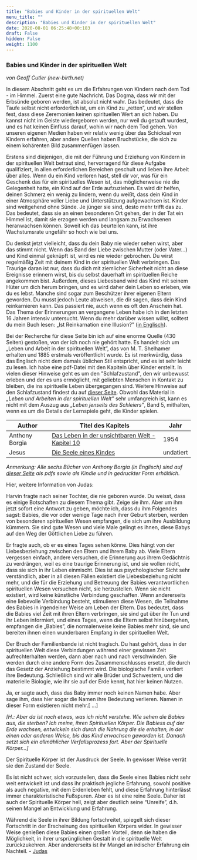 ```yaml
---
title: "Babies und Kinder in der spirituellen Welt"
menu_title: ""
description: "Babies und Kinder in der spirituellen Welt"
date: 2020-08-01 06:25:48+00:183
draft: False
hidden: False
weight: 1100
---
```

### Babies und Kinder in der spirituellen Welt

*von Geoff Cutler (new-birth.net)*

In diesem Abschnitt geht es um die Erfahrungen von Kindern nach dem Tod - im Himmel. Zuerst eine gute Nachricht. Das Dogma, dass wir mit der Erbsünde geboren werden, ist absolut nicht wahr. Das bedeutet, dass die Taufe selbst nicht erforderlich ist, um ein Kind zu „retten”, und wir stellen fest, dass diese Zeremonien keinen spirituellen Wert an sich haben. Du kannst nicht im Geiste wiedergeboren werden, nur weil du getauft wurdest, und es hat keinen Einfluss darauf, wohin wir nach dem Tod gehen. Von unseren eigenen Medien haben wir relativ wenig über das Schicksal von Kindern erfahren, aber andere Quellen haben Bruchstücke, die sich zu einem kohärenten Bild zusammenfügen lassen.

Erstens sind diejenigen, die mit der Führung und Erziehung von Kindern in der spirituellen Welt betraut sind, hervorragend für diese Aufgabe qualifiziert, in allen erforderlichen Bereichen geschult und lieben ihre Arbeit über alles. Wenn du ein Kind verloren hast, stell dir vor, was für ein Geschenk das für ein spirituelles Wesen ist, das möglicherweise nie die Gelegenheit hatte, ein Kind auf der Erde aufzuziehen. Es wird dir helfen, deinen Schmerz ein wenig zu lindern, wenn du weißt, dass dein Kind in einer Atmosphäre voller Liebe und Unterstützung aufgewachsen ist. Kinder sind weitgehend ohne Sünde. Je jünger sie sind, desto mehr trifft das zu. Das bedeutet, dass sie an einen besonderen Ort gehen, der in der Tat ein Himmel ist, damit sie erzogen werden und langsam zu Erwachsenen heranwachsen können. Soweit ich das beurteilen kann, ist ihre Wachstumsrate ungefähr so hoch wie bei uns.

Du denkst jetzt vielleicht, dass du dein Baby nie wieder sehen wirst, aber das stimmt nicht. Wenn das Band der Liebe zwischen Mutter (oder Vater...) und Kind einmal geknüpft ist, wird es nie wieder gebrochen. Du wirst regelmäßig Zeit mit deinem Kind in der spirituellen Welt verbringen. Das Traurige daran ist nur, dass du dich mit ziemlicher Sicherheit nicht an diese Ereignisse erinnern wirst, bis du selbst dauerhaft im spirituellen Reiche angekommen bist. Außerdem, dieses Liebesband wird das Kind mit seinem Hüter um dich herum bringen, und es wird daher dein Leben so erleben, wie du es lebst. Manche sind sogar zum Beschützer ihrer eigenen Eltern geworden. Du musst jedoch Leute abweisen, die dir sagen, dass dein Kind reinkarnieren kann. Das passiert nie, auch wenn es oft den Anschein hat. Das Thema der Erinnerungen an vergangene Leben habe ich in den letzten 16 Jahren intensiv untersucht. Wenn du mehr darüber wissen willst, solltest du mein Buch lesen: „Ist Reinkarnation eine Illusion?” ([in Englisch](https://new-birth.net/media/cms_page_media/220/Reincarnation_rev3_web.pdf)).

Bei der Recherche für diese Seite bin ich auf eine enorme Quelle (430 Seiten) gestoßen, von der ich noch nie gehört hatte. Es handelt sich um „Leben und Arbeit in der spirituellen Welt”, das von M. T. Shelhamer erhalten und 1885 erstmals veröffentlicht wurde. Es ist merkwürdig, dass das Englisch nicht dem damals üblichen Stil entspricht, und es ist sehr leicht zu lesen. Ich habe eine pdf-Datei mit den Kapiteln über Kinder erstellt. In vielen dieser Hinweise geht es um den "Schlafzustand", den wir unbewusst erleben und der es uns ermöglicht, mit geliebten Menschen in Kontakt zu bleiben, die ins spirituelle Leben übergegangen sind. Weitere Hinweise auf den Schlafzustand findest du auf [dieser Seite](/das-leben-nach-dem-tod/der-schlafzustand/). Obwohl das Material in *„Leben und Arbeiten in der spirituellen Welt”* sehr umfangreich ist, kann es nicht mit dem Auszug aus *„Leben jenseits des Schleiers”*, Band 5, mithalten, wenn es um die Details der Lernspiele geht, die Kinder spielen.

**Author** | **Titel des Kapitels** | **Jahr**  
---|---|---
Anthony Borgia | [Das Leben in der unsichtbaren Welt - Kapitel 10](/das-leben-nach-dem-tod/die-sphaere-der-kinder/) |  1954
Jesus | [Die Seele eines Kindes](/samuels-botschaften/weitere-samuels-botschaften/die-seele-eines-kindes-samuels-jesus-undatiert/) |  undatiert

*Anmerkung: Alle sechs Bücher von Anthony Borgia (in Englisch) sind auf [dieser Seite](https://new-birth.net/other-stuff/books-we-love/books-on-life-after-death/#borgia) als pdfs sowie als Kindle und in gedruckter Form erhältlich.*

Hier, weitere Information von Judas:

Harvin fragte nach seiner Tochter, die nie geboren wurde. Du weisst, dass es einige Botschaften zu diesem Thema gibt. Zeige sie ihm. Aber um ihm jetzt sofort eine Antwort zu geben, möchte ich, dass du ihm Folgendes sagst:  Babies, die vor oder wenige Tage nach ihrer Geburt sterben, werden von besonderen spirituellen Wesen empfangen, die sich um ihre Ausbildung kümmern. Sie sind gute Wesen und viele Male gelingt es ihnen, diese Babys auf den Weg der Göttlichen Liebe zu führen.

Er fragte auch, ob er es eines Tages sehen könne. Dies hängt von der Liebesbeziehung zwischen den Eltern und ihrem Baby ab. Viele Eltern vergessen einfach, andere versuchen, die Erinnerung aus ihrem Gedächtnis zu verdrängen, weil es eine traurige Erinnerung ist, und sie wollen nicht, dass sie sich in ihr Leben einmischt. Dies ist aus psychologischer Sicht sehr verständlich, aber in all diesen Fällen existiert die Liebesbeziehung nicht mehr, und die für die Erziehung und Betreuung der Babies verantwortlichen spirituellen Wesen versuchen nicht, sie herzustellen. Wenn sie nicht existiert, wird keine künstliche Verbindung geschaffen. Wenn andererseits eine liebevolle Verbindung besteht, stimulieren diese Wesen, die Teilnahme des Babies in irgendeiner Weise am Leben der Eltern. Das bedeutet, dass die Babies viel Zeit mit ihren Eltern verbringen, sie sind gut über ihr Tun und ihr Leben informiert, und eines Tages, wenn die Eltern selbst hinübergehen, empfangen die „Babies”, die normalerweise keine Babies mehr sind, sie und bereiten ihnen einen wunderbaren Empfang in der spirituellen Welt.

Der Bruch der Familienbande ist nicht tragisch. Du hast gehört, dass in der spirituellen Welt diese Verbindungen während einer gewissen Zeit aufrechterhalten werden, dann aber nach und nach verschwinden. Sie werden durch eine andere Form des Zusammenschlusses ersetzt, die durch das Gesetz der Anziehung bestimmt wird. Die biologische Familie verliert ihre Bedeutung. Schließlich sind wir alle Brüder und Schwestern, und die materielle Biologie, wie ihr sie auf der Erde kennt, hat hier keinen Nutzen.

Ja, er sagte auch, dass das Baby immer noch keinen Namen habe. Aber sage ihm, dass hier sogar die Namen ihre Bedeutung verlieren. Namen in dieser Form existieren nicht mehr.[ ...]

*[H.: Aber da ist noch etwas, was ich nicht verstehe. Wie sehen die Babies aus, die sterben? Ich meine, ihren Spirituellen Körper. Die Babiess auf der Erde wachsen, entwickeln sich durch die Nahrung die sie erhalten, in der einen oder anderen Weise, bis das Kind erwachsen geworden ist. Danach setzt sich ein allmählicher Verfallsprozess fort. Aber der Spirituelle Körper…]*

Der Spirituelle Körper ist der Ausdruck der Seele. In gewisser Weise verrät sie den Zustand der Seele.

Es ist nicht schwer, sich vorzustellen, dass die Seele eines Babies nicht sehr weit entwickelt ist und dass ihr praktisch jegliche Erfahrung, sowohl positive als auch negative, mit dem Erdenleben fehlt, und diese Erfahrung hinterlässt immer charakteristische Fußspuren. Aber es ist eine reine Seele. Daher ist auch der Spirituelle Körper hell, zeigt aber deutlich seine “Unreife”, d.h. seinen Mangel an Entwicklung und Erfahrung.

Während die Seele in ihrer Bildung fortschreitet, spiegelt sich dieser Fortschritt in der Erscheinung des spirituellen Körpers wider. In gewisser Weise genießen diese Babies einen großen Vorteil, denn sie haben die Möglichkeit, in ihrer ursprünglichen Gestalt in die spirituelle Welt zurückzukehren. Aber andererseits ist ihr Mangel an irdischer Erfahrung ein Nachteil. - [Judas](/aktuelle-botschaften/aktuelle-botschaften-in-reihenfolge-des-datums/aktuelle-botschaften-2001/kommunikation-und-medialitaet-hr-judas-20-august-2001/)
